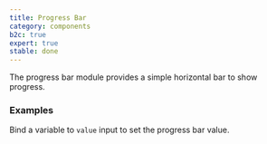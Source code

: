 ```yaml
---
title: Progress Bar
category: components
b2c: true
expert: true
stable: done
---
```


The progress bar module provides a simple horizontal bar to show progress.

### Examples

<!-- example(progressbar) -->

Bind a variable to `value` input to set the progress bar value.

<!-- example(progressbar-basic) -->
